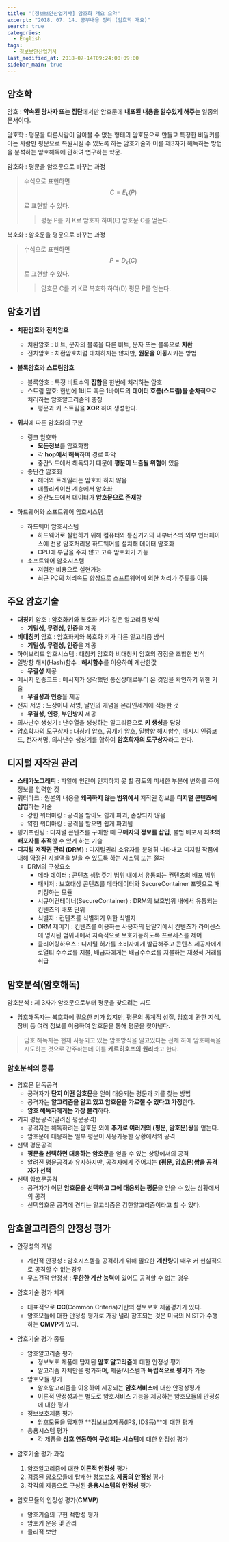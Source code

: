 ```yaml
---
title: "[정보보안산업기사] 암호화 개요 요약"
excerpt: "2018. 07. 14. 공부내용 정리 (암호학 개요)"
search: true
categories: 
  - English
tags: 
  - 정보보안산업기사
last_modified_at: 2018-07-14T09:24:00+09:00
sidebar_main: true
---
```


## 암호학

암호
: **약속된 당사자 또는 집단**에서만 암호문에 **내포된 내용을 알수있게 해주는** 일종의 문서이다.

암호학
: 평문을 다른사람이 알아볼 수 없는 형태의 암호문으로 만들고 특정한 비밀키를 아는 사람만 평문으로 복원시킬 수 있도록 하는 암호기술과 이를 제3자가 해독하는 방법을 분석하는 암호해독에 관하여 연구하는 학문.

암호화
: 평문을 암호문으로 바꾸는 과정

> 수식으로 표현하면 $$C = E_k(P)$$ 로 표현할 수 있다.
>> 평문 P를 키 K로 암호화 하여(E) 암호문 C를 얻는다.

복호화
: 암호문을 평문으로 바꾸는 과정

> 수식으로 표현하면 $$P = D_k(C)$$ 로 표현할 수 있다.
>> 암호문 C를 키 K로 복호화 하여(D) 평문 P를 얻는다.

## 암호기법

* **치환암호**와 **전치암호**
  * 치환암호 : 비트, 문자의 블록을 다른 비트, 문자 또는 블록으로 **치환**
  * 전치암호 : 치환암호처럼 대체하지는 않지만, **원문을 이동**시키는 방법
  

* **블록암호**와 **스트림암호**
  * 블록암호 : 특정 비트수의 **집합**을 한번에 처리하는 암호
  * 스트림 암호: 한번에 1비트 혹은 1바이트의 **데이터 흐름(스트림)을 순차적**으로 처리하는 암호알고리즘의 총칭
    + 평문과 키 스트림을 **XOR** 하여 생성한다.
    
    
* **위치**에 따른 암호화의 구분
  * 링크 암호화
    - **모든정보**를 암호화함
    - 각 **hop에서 해독**하여 경로 파악
    - 중간노드에서 해독되기 때문에 **평문이 노출될 위험**이 있음
  * 종단간 암호화
    - 헤더와 트레일러는 암호화 하지 않음
    - 애플리케이션 계층에서 암호화
    - 중간노드에서 데이터가 **암호문으로 존재**함


* 하드웨어와 소프트웨어 암호시스템
  * 하드웨어 암호시스템
    - 하드웨어로 실현하기 위해 컴퓨터와 통신기기의 내부버스와 외부 인터페이스에 전용 암호처리용 하드웨어를 설치해 데이터 암호화
    - CPU에 부담을 주지 않고 고속 암호화가 가능
  * 소프트웨어 암호시스템
    - 저렴한 비용으로 실현가능
    - 최근 PC의 처리속도 향상으로 소프트웨어에 의한 처리가 주류를 이룸
    
## 주요 암호기술

* **대칭키** 암호 : 암호화키와 복호화 키가 같은 알고리즘 방식
  - **기밀성, 무결성, 인증**을 제공
* **비대칭키** 암호 : 암호화키와 복호화 키가 다른 알고리즘 방식
  - **기밀성, 무결성, 인증**을 제공
* 하이브리드 암호시스템 : 대칭키 암호화 비대칭키 암호의 장점을 조합한 방식
* 일방향 해시(Hash)함수 : **해시함수**를 이용하여 계산한값
  - **무결성** 제공
* 메시지 인증코드 : 메시지가 생각했던 통신상대로부터 온 것임을 확인하기 위한 기술
  - **무결성과 인증**을 제공
* 전자 서명 : 도장이나 서명, 날인의 개념을 온라인세계에 적용한 것
  - **무결성, 인증, 부인방지** 제공
* 의사난수 생성기 : 난수열을 생성하는 알고리즘으로 **키 생성**을 담당
* 암호학자의 도구상자 : 대칭키 암호, 공개키 암호, 일방향 해시함수, 메시지 인증코드, 전자서명, 의사난수 생성기를 합하여 **암호학자의 도구상자**라고 한다.

## 디지털 저작권 관리

* **스테가노그래피** : 파일에 인간이 인지하지 못 할 정도의 미세한 부분에 변화를 주어 정보를 입력한 것
* 워터마크 : 원본의 내용을 **왜곡하지 않는 범위에서** 저작권 정보를 **디지털 콘텐츠에 삽입**하는 기술
  - 강한 워터마킹 : 공격을 받아도 쉽게 파괴, 손상되지 않음
  - 약한 워터마킹 : 공격을 받으면 쉽게 파괴됨
* 핑거프린팅 : 디지털 콘텐츠를 구매할 때 **구매자의 정보를 삽입**, 불법 배포시 **최초의 배포자를 추적**할 수 있게 하는 기술
* **디지털 저작권 관리 (DRM)** : 디지털권리 소유자를 분명히 나타내고 디지털 작품에 대해 약정된 지불액을 받을 수 있도록 하는 시스템 또는 절차
  - DRM의 구성요소
    + 메타 데이터 : 콘텐츠 생명주기 범위 내에서 유통되는 컨텐츠의 배포 범위
    + 패키저 : 보호대상 콘텐츠를 메타데이터와 SecureContainer 포맷으로 패키징하는 모듈
    + 시큐어컨테이너(SecureContainer) : DRM의 보호범위 내에서 유통되는 컨텐츠의 배포 단위
    + 식별자 : 컨텐츠를 식별하기 위한 식별자
    + DRM 제어기 : 컨텐츠를 이용하는 사용자의 단말기에서 컨텐츠가 라이센스에 명시된 범위내에서 지속적으로 보호가능하도록 프로세스를 제어
    + 클리어링하우스 : 디지털 허가를 소비자에게 발급해주고 콘텐츠 제공자에게 로열티 수수료를 지불, 배급자에게는 배급수수료를 지불하는 재정적 거래를 취급
    
## 암호분석(암호해독)

암호분석
: 제 3자가 암호문으로부터 평문을 찾으려는 시도

- 암호해독자는 복호화에 필요한 키가 없지만, 평문의 통계적 성질, 암호에 관한 지식, 장비 등 여러 정보를 이용하여 암호문을 통해 평문을 찾아낸다.

> 암호 해독자는 현재 사용되고 있는 암호방식을 알고있다는 전제 하에 암호해독을 시도하는 것으로 간주하는데 이를 **케르히호프의 원리**라고 한다.

### 암호분석의 종류

* 암호문 단독공격
  - 공격자가 **단지 어떤 암호문**을 얻어 대응되는 평문과 키를 찾는 방법
  - 공격자는 **알고리즘을 알고 있고 암호문을 가로챌 수 있다고 가정**한다.
  - **암호 해독자에게는 가장 불리**하다.
* 기지 평문공격(알려진 평문공격)
  - 공격자는 해독하려는 암호문 외에 **추가로 여러개의 (평문, 암호문)쌍**을 얻는다.
  - 암호문에 대응하는 일부 평문이 사용가능한 상황에서의 공격
* 선택 평문공격
  - **평문을 선택하면 대응하는 암호문**을 얻을 수 있는 상황에서의 공격
  - 알려진 평문공격과 유사하지만, 공격자에게 주어지는 **(평문, 암호문)쌍을 공격자가 선택**
* 선택 암호문공격
  - 공격자가 어떤 **암호문을 선택하고 그에 대응되는 평문**을 얻을 수 있는 상황에서의 공격
  - 선택암호문 공격에 견디는 알고리즘은 강한알고리즘이라고 할 수 있다.

## 암호알고리즘의 안정성 평가

* 안정성의 개념
  - 계산적 안정성 : 암호시스템을 공격하기 위해 필요한 **계산량**이 매우 커 현실적으로 공격할 수 없는경우
  - 무조건적 안정성 : **무한한 계산 능력**이 있어도 공격할 수 없는 경우
* 암호기술 평가 체계
  - 대표적으로 **CC**(Common Criteria)기반의 정보보호 제품평가가 있다.
  - 암호모듈에 대한 안정성 평가로 가장 널리 참조되는 것은 미국의 NIST가 수행하는 **CMVP**가 있다.
* 암호기술 평가 종류
  + 암호알고리즘 평가 
    - 정보보호 제품에 탑재된 **암호 알고리즘**에 대한 안정성 평가
    - 알고리즘 자체만을 평가하며, 제품/시스템과 **독립적으로 평가**가 가능
  + 암호모듈 평가
    - 암호알고리즘을 이용하여 제공되는 **암호서비스**에 대한 안정성평가
    - 이론적 안정성과는 별도로 암호서비스 기능을 제공하는 암호모듈의 안정성에 대한 평가
  + 정보보호제품 평가
    - 암호모듈을 탑재한 **정보보호제품(IPS, IDS등)**에 대한 평가
  + 응용시스템 평가
    - 각 제품을 **상호 연동하여 구성되는 시스템**에 대한 안정성 평가
* 암호기술 평가 과정
  1. 암호알고리즘에 대한 **이론적 안정성** 평가
  2. 검증된 암호모듈에 탑재한 정보보호 **제품의 안정성** 평가
  3. 각각의 제품으로 구성된 **응용시스템의 안정성** 평가
  

* 암호모듈의 안정성 평가(**CMVP**)
  - 암호기술의 구현 적합성 평가
  - 암호키 운용 및 관리
  - 물리적 보안
  